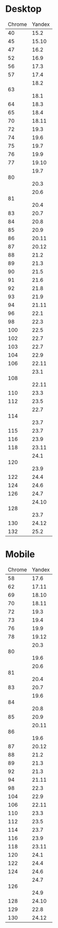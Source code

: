 <h1>Desktop</h1>
<table>
    <thead>
        <tr><td>Chrome</td><td>Yandex</td></tr>
    </thead>
    
<tr><td>40</td><td>15.2</td></tr>
<tr><td>45</td><td>15.10</td></tr>
<tr><td>47</td><td>16.2</td></tr>
<tr><td>52</td><td>16.9</td></tr>
<tr><td>56</td><td>17.3</td></tr>
<tr><td>57</td><td>17.4</td></tr>
<tr><td>63</td><td>18.2<br/><br/>18.1</td></tr>
<tr><td>64</td><td>18.3</td></tr>
<tr><td>65</td><td>18.4</td></tr>
<tr><td>70</td><td>18.11</td></tr>
<tr><td>72</td><td>19.3</td></tr>
<tr><td>74</td><td>19.6</td></tr>
<tr><td>75</td><td>19.7</td></tr>
<tr><td>76</td><td>19.9</td></tr>
<tr><td>77</td><td>19.10</td></tr>
<tr><td>80</td><td>19.7<br/><br/>20.3</td></tr>
<tr><td>81</td><td>20.6<br/><br/>20.4</td></tr>
<tr><td>83</td><td>20.7</td></tr>
<tr><td>84</td><td>20.8</td></tr>
<tr><td>85</td><td>20.9</td></tr>
<tr><td>86</td><td>20.11</td></tr>
<tr><td>87</td><td>20.12</td></tr>
<tr><td>88</td><td>21.2</td></tr>
<tr><td>89</td><td>21.3</td></tr>
<tr><td>90</td><td>21.5</td></tr>
<tr><td>91</td><td>21.6</td></tr>
<tr><td>92</td><td>21.8</td></tr>
<tr><td>93</td><td>21.9</td></tr>
<tr><td>94</td><td>21.11</td></tr>
<tr><td>96</td><td>22.1</td></tr>
<tr><td>98</td><td>22.3</td></tr>
<tr><td>100</td><td>22.5</td></tr>
<tr><td>102</td><td>22.7</td></tr>
<tr><td>103</td><td>22.7</td></tr>
<tr><td>104</td><td>22.9</td></tr>
<tr><td>106</td><td>22.11</td></tr>
<tr><td>108</td><td>23.1<br/><br/>22.11</td></tr>
<tr><td>110</td><td>23.3</td></tr>
<tr><td>112</td><td>23.5</td></tr>
<tr><td>114</td><td>22.7<br/><br/>23.7</td></tr>
<tr><td>115</td><td>23.7</td></tr>
<tr><td>116</td><td>23.9</td></tr>
<tr><td>118</td><td>23.11</td></tr>
<tr><td>120</td><td>24.1<br/><br/>23.9</td></tr>
<tr><td>122</td><td>24.4</td></tr>
<tr><td>124</td><td>24.6</td></tr>
<tr><td>126</td><td>24.7</td></tr>
<tr><td>128</td><td>24.10<br/><br/>23.7</td></tr>
<tr><td>130</td><td>24.12</td></tr>
<tr><td>132</td><td>25.2</td></tr>
</table>

<h1>Mobile</h1>
<table>
    <thead>
        <tr><td>Chrome</td><td>Yandex</td></tr>
    </thead>
    
<tr><td>58</td><td>17.6</td></tr>
<tr><td>62</td><td>17.11</td></tr>
<tr><td>69</td><td>18.10</td></tr>
<tr><td>70</td><td>18.11</td></tr>
<tr><td>72</td><td>19.3</td></tr>
<tr><td>73</td><td>19.4</td></tr>
<tr><td>76</td><td>19.9</td></tr>
<tr><td>78</td><td>19.12</td></tr>
<tr><td>80</td><td>20.3<br/><br/>19.6</td></tr>
<tr><td>81</td><td>20.6<br/><br/>20.4</td></tr>
<tr><td>83</td><td>20.7</td></tr>
<tr><td>84</td><td>19.6<br/><br/>20.8</td></tr>
<tr><td>85</td><td>20.9</td></tr>
<tr><td>86</td><td>20.11<br/><br/>19.6</td></tr>
<tr><td>87</td><td>20.12</td></tr>
<tr><td>88</td><td>21.2</td></tr>
<tr><td>89</td><td>21.3</td></tr>
<tr><td>92</td><td>21.3</td></tr>
<tr><td>94</td><td>21.11</td></tr>
<tr><td>98</td><td>22.3</td></tr>
<tr><td>104</td><td>22.9</td></tr>
<tr><td>106</td><td>22.11</td></tr>
<tr><td>110</td><td>23.3</td></tr>
<tr><td>112</td><td>23.5</td></tr>
<tr><td>114</td><td>23.7</td></tr>
<tr><td>116</td><td>23.9</td></tr>
<tr><td>118</td><td>23.11</td></tr>
<tr><td>120</td><td>24.1</td></tr>
<tr><td>122</td><td>24.4</td></tr>
<tr><td>124</td><td>24.6</td></tr>
<tr><td>126</td><td>24.7<br/><br/>24.9</td></tr>
<tr><td>128</td><td>24.10</td></tr>
<tr><td>129</td><td>22.8</td></tr>
<tr><td>130</td><td>24.12</td></tr>
</table>
